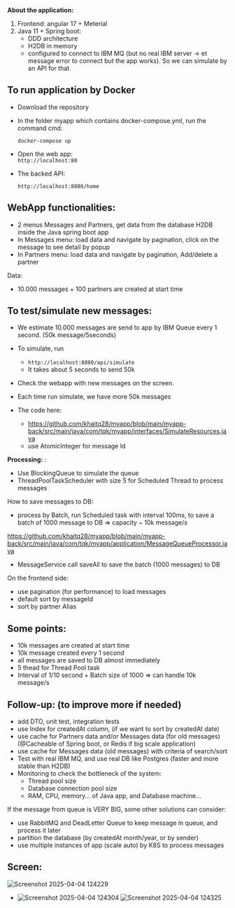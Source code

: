 
**About the application:**

1. Frontend: angular 17 + Meterial
2. Java 11 + Spring boot:
    - DDD  architecture
    - H2DB  in memory
    - configured to connect to IBM MQ (but no real IBM server -> et message error to connect but 
      the app works). So we can simulate by an API for that.

##  To run application by Docker

- Download the repository
- In the folder myapp which contains docker-compose.yml, run the command cmd:

     `docker-compose up`

- Open the web app:  
     `http://localhost:80`
- The backed API:
   
    `http://localhost:8080/home`


##  WebApp functionalities:
- 2 menus Messages and Partners, get data from the database H2DB inside the Java spring boot app
- In Messages menu: load data and navigate by pagination, click on the message to see detail by popup
- In Partners menu: load data and navigate by pagination, Add/delete a partner

Data: 
-  10.000 messages + 100 partners are created at start time

##  To test/simulate new messages:

- We estimate 10.000 messages are send to app by IBM Queue every 1 second. (50k message/5seconds)
- To simulate, run 
  - `http://localhost:8080/api/simulate`
  - It takes about 5 seconds to send 50k
  
- Check the webapp with new messages on the screen. 
- Each time run simulate, we have more 50k messages

- The code here: 
  - https://github.com/khaitq28/myapp/blob/main/myapp-back/src/main/java/com/tqk/myapp/interfaces/SimulateResources.java
  - use AtomicInteger for message Id

**Processing:** :

- Use  BlockingQueue<String> to simulate the queue
- ThreadPoolTaskScheduler with size 5 for Scheduled Thread to process messages

How to save messages to DB:
- process by Batch, run Scheduled task with interval 100ms, to save a batch of 1000 message to DB => capacity ~ 10k message/s

https://github.com/khaitq28/myapp/blob/main/myapp-back/src/main/java/com/tqk/myapp/application/MessageQueueProcessor.java

- MessageService call saveAll to save the batch (1000 messages) to DB

On the frontend side:
- use pagination (for performance) to load messages
- default sort by messageId
- sort by partner Alias


##  Some points:

- 10k messages are created at start time
- 10k message created every 1 second
- all messages are saved to DB almost immediately 
- 5 thead for Thread Pool task
- Interval of 1/10 second + Batch size of 1000 => can handle 10k message/s

##  Follow-up: (to improve more if needed)
- add DTO, unit test, integration tests
- use Index for createdAt column, (if we want to sort by createdAt date)
- use cache for Partners data and/or Messages data (for old messages)  (@Cacheable of Spring boot, or Redis if big scale application)
- use cache for Messages data (old messages) with criteria of search/sort 
- Test with real IBM MQ, and use real DB like Postgres (faster and more stable than H2DB)
- Monitoring to check the bottleneck of the system:
  - Thread pool size
  - Database connection pool size
  - RAM, CPU, memory... of Java app, and Database machine...

If the message from queue is VERY BIG, some other solutions can consider:
- use RabbitMQ and DeadLetter Queue to keep message in queue, and process it later
- partition the database (by createdAt month/year, or by sender)
- use multiple instances of app (scale auto) by K8S  to process messages

## Screen:
![Screenshot 2025-04-04 124229](https://github.com/user-attachments/assets/4bc09a94-8f35-4f50-8058-3910bc61bf00)
- ![Screenshot 2025-04-04 124304](https://github.com/user-attachments/assets/270cb5e1-1d21-4a96-818f-b606543b4d2a)
![Screenshot 2025-04-04 124325](https://github.com/user-attachments/assets/c195963b-2837-4fb6-b2b0-3c609abde44c)




